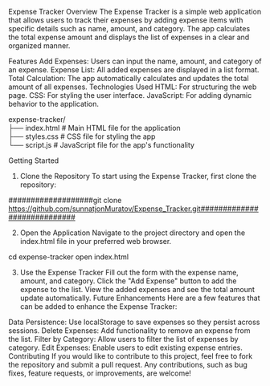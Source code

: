Expense Tracker
Overview
The Expense Tracker is a simple web application that allows users to track their expenses by adding expense items with specific details such as name, amount, and category. The app calculates the total expense amount and displays the list of expenses in a clear and organized manner.

Features
Add Expenses: Users can input the name, amount, and category of an expense.
Expense List: All added expenses are displayed in a list format.
Total Calculation: The app automatically calculates and updates the total amount of all expenses.
Technologies Used
HTML: For structuring the web page.
CSS: For styling the user interface.
JavaScript: For adding dynamic behavior to the application.

expense-tracker/                                                                                                                                                                          
├── index.html          # Main HTML file for the application                                                                                                               
├── styles.css          # CSS file for styling the app                                                                                                                     
└── script.js           # JavaScript file for the app's functionality                                                                                                      


Getting Started
1. Clone the Repository
To start using the Expense Tracker, first clone the repository:

###################git clone https://github.com/sunnatjonMuratov/Expense_Tracker.git############################

2. Open the Application
Navigate to the project directory and open the index.html file in your preferred web browser.

cd expense-tracker
open index.html

3. Use the Expense Tracker
Fill out the form with the expense name, amount, and category.
Click the "Add Expense" button to add the expense to the list.
View the added expenses and see the total amount update automatically.
Future Enhancements
Here are a few features that can be added to enhance the Expense Tracker:

Data Persistence: Use localStorage to save expenses so they persist across sessions.
Delete Expenses: Add functionality to remove an expense from the list.
Filter by Category: Allow users to filter the list of expenses by category.
Edit Expenses: Enable users to edit existing expense entries.
Contributing
If you would like to contribute to this project, feel free to fork the repository and submit a pull request. Any contributions, such as bug fixes, feature requests, or improvements, are welcome!
